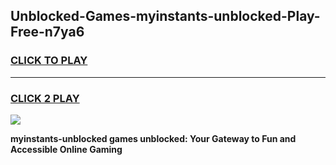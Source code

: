 
## Unblocked-Games-myinstants-unblocked-Play-Free-n7ya6
<h3>
<a href="https://premium76.site?title=myinstants-unblocked&ref=23A">CLICK TO PLAY</a></h3>
<hr>

<h3>
<a href="https://premium76.site?title=myinstants-unblocked&ref=23A">CLICK 2 PLAY</a>
  
</h3>

<a href="https://premium76.site?title=myinstants-unblocked&ref=23A"><img src="https://clearcache.store/games.png"></a>


**myinstants-unblocked games unblocked: Your Gateway to Fun and Accessible Online Gaming**
